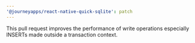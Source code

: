 ```yaml
---
'@journeyapps/react-native-quick-sqlite': patch
---
```


This pull request improves the performance of write operations especially INSERTs made outside a transaction context.
